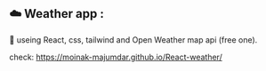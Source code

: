 ☁️ Weather app :
-----------------
🌟 useing React, css, tailwind and Open Weather map api (free one).
 
 check: https://moinak-majumdar.github.io/React-weather/
